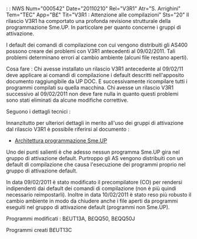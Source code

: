  :  : NWS Num="000542" Date="20110210" Rel="V3R1" Atr="S. Arrighini" Tem="TEC" App="B£" Tit="V3R1 :  Attenzione alle compilazioni" Sts="20"
Il rilascio V3R1 ha comportato una profonda revisione strutturale della programmazione Sme.UP.
In particolare per quanto concerne i gruppi di attivazione.

I default dei comandi di compilazione con cui vengono distribuiti gli AS400 possono creare dei problemi con V3R1 antecedenti al 09/02/2011.
Tali problemi determinano errori al cambio ambiente (alcuni file restano aperti).

Cosa fare : 
Chi avesse installato un rilascio V3R1 antecedente al 09/02/11 deve applicare ai comandi di compilazione i default descritti nell'apposito documento raggiungibile da UP DOC.
E successivamente ricompilare tutti i programmi compilati su quella macchina.
Chi avesse un rilascio V3R1 successivo al 09/02/2011 non deve fare nulla in quanto questi problemi
sono stati eliminati da alcune modifiche correttive.

Seguono i dettagli tecnici : 

Innanzitutto per ulteriori dettagli in merito all'uso dei gruppi di attivazione dal rilascio V3R1 è
possibile riferirsi al documento : 
- [Architettura programmazione Sme.UP](Sorgenti/DOC/TA/B£AMO/A£BASE_S0)

Uno dei punti salienti è che adesso nessun programma Sme.UP gira nel gruppo di attivazione default.
Purtroppo gli AS vengono distribuiti con un default di compilazione che causa l'esecuzione dei programmi proprio nel gruppo di attivazione default.

In data 09/02/2011 è stato modificato il precompilatore (CO) per rendersi indipendenti dai default
dei comandi di compilazione (non è più quindi necessario reimpostarli).
Inoltre in data 10/02/2011 è stato reso più robusto il cambio ambiente in modo da chiudere anche i
file aperti da programmi eseguiti nel gruppo di attivazione default (programmi non Sme.UP).

Programmi modificati : 
B£UT13A, B£QQ50, B£QQ50J

Programmi creati
B£UT13C
